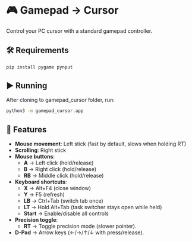 # 🎮 Gamepad → Cursor

Control your PC cursor with a standard gamepad controller.

## 🛠 Requirements
```bash
pip install pygame pynput
```

## ▶️ Running
After cloning to gamepad_cursor folder, run:
```bash
python3 -m gamepad_cursor.app
```

## 🚀 Features
- **Mouse movement**: Left stick (fast by default, slows when holding RT)
- **Scrolling**: Right stick
- **Mouse buttons**:
  - **A** → Left click (hold/release)
  - **B** → Right click (hold/release)
  - **RB** → Middle click (hold/release)
- **Keyboard shortcuts**:
  - **X** → Alt+F4 (close window)
  - **Y** → F5 (refresh)
  - **LB** → Ctrl+Tab (switch tab once)
  - **LT** → Hold Alt+Tab (task switcher stays open while held)
  - **Start** → Enable/disable all controls
- **Precision toggle**:
  - **RT** → Toggle precision mode (slower pointer).
- **D-Pad** → Arrow keys (←/→/↑/↓ with press/release).
